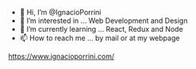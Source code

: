 - 👋 Hi, I’m @IgnacioPorrini
- 👀 I’m interested in ... Web Development and Design 
- 🌱 I’m currently learning ... React, Redux and Node
- 📫 How to reach me ... by mail or at my webpage 

https://www.ignacioporrini.com/

<!---
IgnacioPorrini/IgnacioPorrini is a ✨ special ✨ repository because its `README.md` (this file) appears on your GitHub profile.
You can click the Preview link to take a look at your changes.
--->
